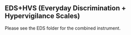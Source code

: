 ## EDS+HVS (Everyday Discrimination + Hypervigilance Scales)

Please see the EDS folder for the combined instrument.